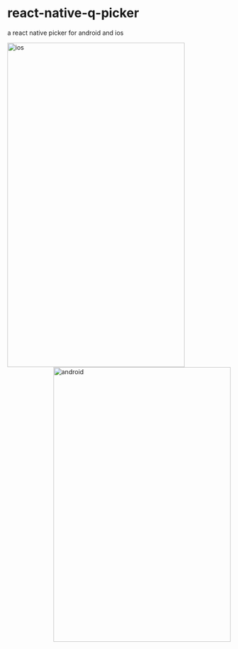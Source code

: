 # react-native-q-picker
a react native picker for android and ios

<img src="https://github.com/pentakill666/react-native-q-picker/blob/master/img/3P157.gif" width = "400" height = "730.666" alt="ios" align=left />
<img src="https://github.com/pentakill666/react-native-q-picker/blob/master/img/GQZSB.gif" width = "400" height = "619.333" alt="android" align=right />
